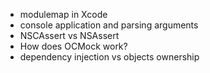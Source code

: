 - modulemap in Xcode
- console application and parsing arguments
- NSCAssert vs NSAssert
- How does OCMock work?
- dependency injection vs objects ownership
